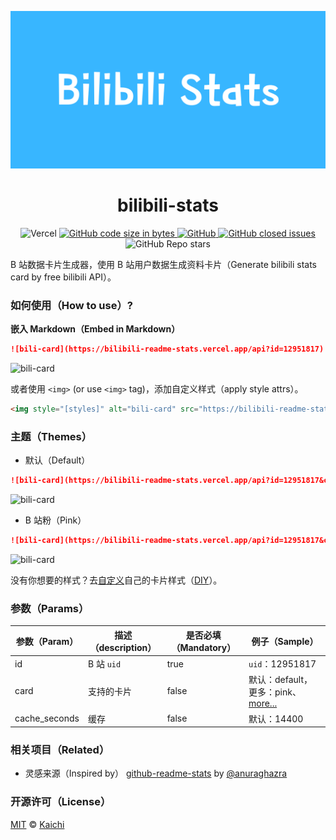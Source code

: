 ![Cover](./cover.png)

<h1 align="center">bilibili-stats</h1>

<p align="center">
  <img alt="Vercel" src="https://vercelbadge.vercel.app/api/kaichii/bilibili-stats" />
  <a href="https://img.shields.io/github/languages/code-size/kaichii/bilibili-stats">
    <img alt="GitHub code size in bytes" src="https://img.shields.io/github/languages/code-size/kaichii/bilibili-stats">
  </a>
  <a href="https://github.com/kaichii/bilibili-stats/blob/main/LICENSE">
    <img alt="GitHub" src="https://img.shields.io/github/license/kaichii/bilibili-stats">
  </a>
  <a href="https://github.com/kaichii/bilibili-stats/issues">
    <img alt="GitHub closed issues" src="https://img.shields.io/github/issues-closed/kaichii/bilibili-stats">
  </a>
  <img alt="GitHub Repo stars" src="https://img.shields.io/github/stars/kaichii/bilibili-stats?style=social">
</p>

B 站数据卡片生成器，使用 B 站用户数据生成资料卡片（Generate bilibili stats card by free bilibili API）。

### 如何使用（How to use）?

**嵌入 Markdown（Embed in Markdown）**

```md
![bili-card](https://bilibili-readme-stats.vercel.app/api?id=12951817)
```

![bili-card](https://bilibili-readme-stats.vercel.app/api?id=12951817)

或者使用 `<img>` (or use `<img>` tag)，添加自定义样式（apply style attrs）。

```md
<img style="[styles]" alt="bili-card" src="https://bilibili-readme-stats.vercel.app/api?id=12951817"></img>
```

### 主题（Themes）

- 默认（Default）

```md
![bili-card](https://bilibili-readme-stats.vercel.app/api?id=12951817&card=default)
```

![bili-card](https://bilibili-readme-stats.vercel.app/api?id=12951817&card=default)

- B 站粉（Pink）

```md
![bili-card](https://bilibili-readme-stats.vercel.app/api?id=12951817&card=pink)
```

![bili-card](https://bilibili-readme-stats.vercel.app/api?id=12951817&card=pink)

没有你想要的样式？去[自定义](https://github.com/kaichii/bilibili-stats/edit/main/src/cards.js)自己的卡片样式（[DIY](https://github.com/kaichii/bilibili-stats/edit/main/src/cards.js)）。

### 参数（Params）

| 参数（Param） | 描述（description） | 是否必填（Mandatory） | 例子（Sample）                                                                                     |
| ------------- | ------------------- | --------------------- | -------------------------------------------------------------------------------------------------- |
| id            | B 站 `uid`          | true                  | `uid`：12951817                                                                                    |
| card          | 支持的卡片          | false                 | 默认：default，更多：pink、[more...](https://github.com/kaichii/bilibili-stats/edit/main/src/cards.js) |
| cache_seconds | 缓存                | false                 | 默认：14400                                                                                        |

### 相关项目（Related）

- 灵感来源（Inspired by） [github-readme-stats](https://github.com/anuraghazra/github-readme-stats) by [@anuraghazra](https://github.com/anuraghazra)

### 开源许可（License）

[MIT](https://github.com/kaichii/bilibili-stats/blob/main/LICENSE) © [Kaichi](https://github.com/kaichii)
